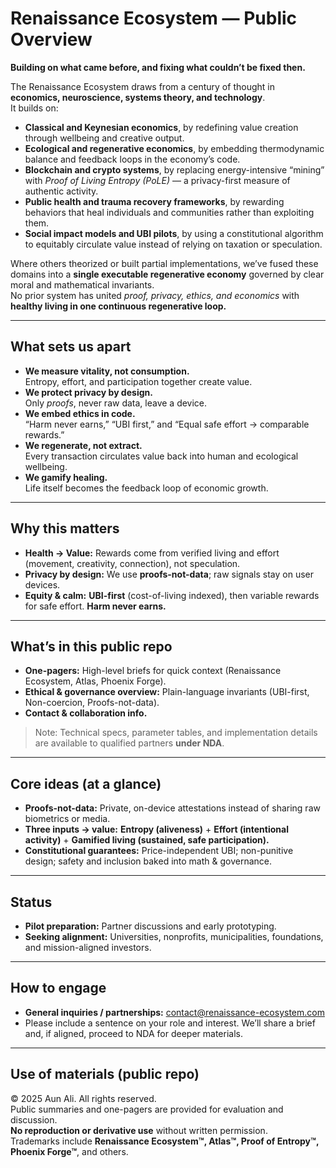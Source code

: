# Renaissance Ecosystem — Public Overview  

**Building on what came before, and fixing what couldn’t be fixed then.**

The Renaissance Ecosystem draws from a century of thought in **economics, neuroscience, systems theory, and technology**.  
It builds on:  
- **Classical and Keynesian economics**, by redefining value creation through wellbeing and creative output.  
- **Ecological and regenerative economics**, by embedding thermodynamic balance and feedback loops in the economy’s code.  
- **Blockchain and crypto systems**, by replacing energy-intensive “mining” with *Proof of Living Entropy (PoLE)* — a privacy-first measure of authentic activity.  
- **Public health and trauma recovery frameworks**, by rewarding behaviors that heal individuals and communities rather than exploiting them.  
- **Social impact models and UBI pilots**, by using a constitutional algorithm to equitably circulate value instead of relying on taxation or speculation.  

Where others theorized or built partial implementations, we’ve fused these domains into a **single executable regenerative economy** governed by clear moral and mathematical invariants.  
No prior system has united *proof, privacy, ethics, and economics* with **healthy living in one continuous regenerative loop.**

---

## What sets us apart
- **We measure vitality, not consumption.**  
  Entropy, effort, and participation together create value.  
- **We protect privacy by design.**  
  Only *proofs*, never raw data, leave a device.  
- **We embed ethics in code.**  
  “Harm never earns,” “UBI first,” and “Equal safe effort → comparable rewards.”  
- **We regenerate, not extract.**  
  Every transaction circulates value back into human and ecological wellbeing.  
- **We gamify healing.**  
  Life itself becomes the feedback loop of economic growth.  

---

## Why this matters
- **Health → Value:** Rewards come from verified living and effort (movement, creativity, connection), not speculation.  
- **Privacy by design:** We use **proofs-not-data**; raw signals stay on user devices.  
- **Equity & calm:** **UBI-first** (cost-of-living indexed), then variable rewards for safe effort. **Harm never earns.**

---

## What’s in this public repo
- **One-pagers:** High-level briefs for quick context (Renaissance Ecosystem, Atlas, Phoenix Forge).  
- **Ethical & governance overview:** Plain-language invariants (UBI-first, Non-coercion, Proofs-not-data).  
- **Contact & collaboration info.**

> Note: Technical specs, parameter tables, and implementation details are available to qualified partners **under NDA**.

---

## Core ideas (at a glance)
- **Proofs-not-data:** Private, on-device attestations instead of sharing raw biometrics or media.  
- **Three inputs → value:** **Entropy (aliveness)** + **Effort (intentional activity)** + **Gamified living (sustained, safe participation).**  
- **Constitutional guarantees:** Price-independent UBI; non-punitive design; safety and inclusion baked into math & governance.

---

## Status
- **Pilot preparation:** Partner discussions and early prototyping.  
- **Seeking alignment:** Universities, nonprofits, municipalities, foundations, and mission-aligned investors.

---

## How to engage
- **General inquiries / partnerships:** contact@renaissance-ecosystem.com  
- Please include a sentence on your role and interest. We’ll share a brief and, if aligned, proceed to NDA for deeper materials.

---

## Use of materials (public repo)
© 2025 Aun Ali. All rights reserved.  
Public summaries and one-pagers are provided for evaluation and discussion.  
**No reproduction or derivative use** without written permission.  
Trademarks include **Renaissance Ecosystem™, Atlas™, Proof of Entropy™, Phoenix Forge™**, and others.
